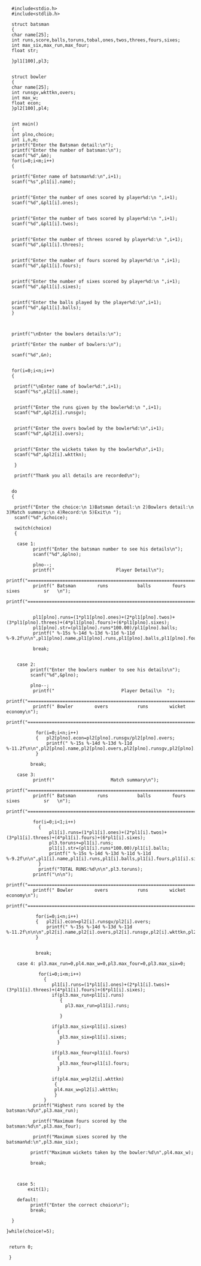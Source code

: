       #include<stdio.h>
      #include<stdlib.h>

      struct batsman
      {
      char name[25];
      int runs,score,balls,toruns,tobal,ones,twos,threes,fours,sixes;
      int max_six,max_run,max_four;
      float str;

      }pl1[100],pl3;


      struct bowler
      {
      char name[25];
      int runsgv,wkttkn,overs;
      int max_w;
      float econ;
      }pl2[100],pl4;


      int main()
      {
      int plno,choice;
      int i,n,m;
      printf("Enter the Batsman detail:\n");
      printf("Enter the number of batsman:\n");
      scanf("%d",&m);
      for(i=0;i<m;i++)
      {

      printf("Enter name of batsman%d:\n",i+1);
      scanf("%s",pl1[i].name);


      printf("Enter the number of ones scored by player%d:\n ",i+1);
      scanf("%d",&pl1[i].ones);


      printf("Enter the number of twos scored by player%d:\n ",i+1);
      scanf("%d",&pl1[i].twos);


      printf("Enter the number of threes scored by player%d:\n ",i+1);
      scanf("%d",&pl1[i].threes);


      printf("Enter the number of fours scored by player%d:\n ",i+1);
      scanf("%d",&pl1[i].fours);


      printf("Enter the number of sixes scored by player%d:\n ",i+1);
      scanf("%d",&pl1[i].sixes);


      printf("Enter the balls played by the player%d:\n",i+1);
      scanf("%d",&pl1[i].balls);
      }



      printf("\nEnter the bowlers details:\n");

      printf("Enter the number of bowlers:\n");

      scanf("%d",&n);


      for(i=0;i<n;i++)
      {

       printf("\nEnter name of bowler%d:",i+1);
       scanf("%s",pl2[i].name);


       printf("Enter the runs given by the bowler%d:\n ",i+1);
       scanf("%d",&pl2[i].runsgv);


       printf("Enter the overs bowled by the bowler%d:\n",i+1);
       scanf("%d",&pl2[i].overs);


       printf("Enter the wickets taken by the bowler%d\n",i+1);
       scanf("%d",&pl2[i].wkttkn);

       }

       printf("Thank you all details are recorded\n");

 
      do
      {

       printf("Enter the choice:\n 1)Batsman detail:\n 2)Bowlers detail:\n 3)Match summary:\n 4)Record:\n 5)Exit\n ");
       scanf("%d",&choice);

       switch(choice)
       {

        case 1:
              printf("Enter the batsman number to see his details\n");
              scanf("%d",&plno);

              plno--;
              printf("                       Player Detail\n");
              printf("===========================================================================\n");
              printf(" Batsman        runs           balls        fours       sixes         sr   \n");
              printf("===========================================================================\n");


              pl1[plno].runs=(1*pl1[plno].ones)+(2*pl1[plno].twos)+(3*pl1[plno].threes)+(4*pl1[plno].fours)+(6*pl1[plno].sixes);
              pl1[plno].str=(pl1[plno].runs*100.00)/pl1[plno].balls;
              printf(" %-15s %-14d %-13d %-11d %-11d %-9.2f\n\n",pl1[plno].name,pl1[plno].runs,pl1[plno].balls,pl1[plno].fours,pl1[plno].sixes,pl1[plno].str);

              break;


        case 2:
             printf("Enter the bowlers number to see his details\n");
             scanf("%d",&plno);

             plno--;
              printf("                         Player Detail\n  ");
              printf("=================================================================\n");
              printf(" Bowler        overs           runs        wicket       economy\n");
              printf("=================================================================\n");

               for(i=0;i<n;i++)
               {   pl2[plno].econ=pl2[plno].runsgv/pl2[plno].overs;
                   printf(" %-15s %-14d %-13d %-11d %-11.2f\n\n",pl2[plno].name,pl2[plno].overs,pl2[plno].runsgv,pl2[plno].wkttkn,pl2[plno].econ);
               }

             break;

        case 3:
              printf("                     Match summary\n");
              printf("==========================================================================\n");
              printf(" Batsman        runs           balls        fours       sixes         sr   \n");
              printf("==========================================================================\n");

              for(i=0;i<1;i++)
                {
                    pl1[i].runs=(1*pl1[i].ones)+(2*pl1[i].twos)+(3*pl1[i].threes)+(4*pl1[i].fours)+(6*pl1[i].sixes);
                    pl3.toruns+=pl1[i].runs;
                    pl1[i].str=(pl1[i].runs*100.00)/pl1[i].balls;
                    printf(" %-15s %-14d %-13d %-11d %-11d %-9.2f\n\n",pl1[i].name,pl1[i].runs,pl1[i].balls,pl1[i].fours,pl1[i].sixes,pl1[i].str);
                }
                printf("TOTAL RUNS:%d\n\n",pl3.toruns);
              printf("\n\n");
              printf("=================================================================\n");
              printf(" Bowler        overs           runs        wicket       economy\n");
              printf("=================================================================\n");

               for(i=0;i<n;i++)
               {   pl2[i].econ=pl2[i].runsgv/pl2[i].overs;
                   printf(" %-15s %-14d %-13d %-11d %-11.2f\n\n\n",pl2[i].name,pl2[i].overs,pl2[i].runsgv,pl2[i].wkttkn,pl2[i].econ);
               }


               break;

        case 4: pl3.max_run=0,pl4.max_w=0,pl3.max_four=0,pl3.max_six=0;

                for(i=0;i<m;i++)
                  { 
                     pl1[i].runs=(1*pl1[i].ones)+(2*pl1[i].twos)+(3*pl1[i].threes)+(4*pl1[i].fours)+(6*pl1[i].sixes);
                     if(pl3.max_run<pl1[i].runs)
                        {
                          pl3.max_run=pl1[i].runs;

                        }

                     if(pl3.max_six<pl1[i].sixes)
                       {
                        pl3.max_six=pl1[i].sixes;
                       }

                     if(pl3.max_four<pl1[i].fours)
                       {
                        pl3.max_four=pl1[i].fours;
                       }

                     if(pl4.max_w<pl2[i].wkttkn)
                      {
                      pl4.max_w=pl2[i].wkttkn;
                      }
                  }
              printf("Highest runs scored by the batsman:%d\n",pl3.max_run);

              printf("Maximum fours scored by the batsman:%d\n",pl3.max_four);

              printf("Maximum sixes scored by the batsman%d:\n",pl3.max_six);

             printf("Maximum wickets taken by the bowler:%d\n",pl4.max_w);

             break;



        case 5:
            exit(1);

        default:
             printf("Enter the correct choice\n");
             break;

      }

    }while(choice!=5);


     return 0;

     }
